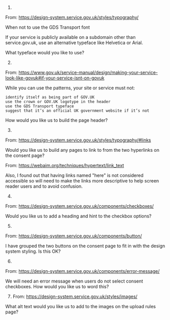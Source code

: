 1. 

From: https://design-system.service.gov.uk/styles/typography/

When not to use the GDS Transport font

If your service is publicly available on a subdomain other than service.gov.uk, use an alternative typeface like Helvetica or Arial.

What typeface would you like to use?

2. 

From: https://www.gov.uk/service-manual/design/making-your-service-look-like-govuk#if-your-service-isnt-on-govuk

While you can use the patterns, your site or service must not:

    identify itself as being part of GOV.UK
    use the crown or GOV.UK logotype in the header
    use the GDS Transport typeface
    suggest that it’s an official UK government website if it’s not

How would you like us to build the page header?

3. 

From: https://design-system.service.gov.uk/styles/typography/#links

Would you like us to build any pages to link to from the two hyperlinks on the consent page?

From: https://webaim.org/techniques/hypertext/link_text

Also, I found out that having links named "here" is not considered accessible so will need to make the links more descriptive to help screen reader users and to avoid confusion.

4. 

From: https://design-system.service.gov.uk/components/checkboxes/

Would you like us to add a heading and hint to the checkbox options?

5. 

From: https://design-system.service.gov.uk/components/button/

I have grouped the two buttons on the consent page to fit in with the design system styling. Is this OK?

6. 

From: https://design-system.service.gov.uk/components/error-message/

We will need an error message when users do not select consent checkboxes. How would you like us to word this?

7. From: https://design-system.service.gov.uk/styles/images/

What alt text would you like us to add to the images on the upload rules page?